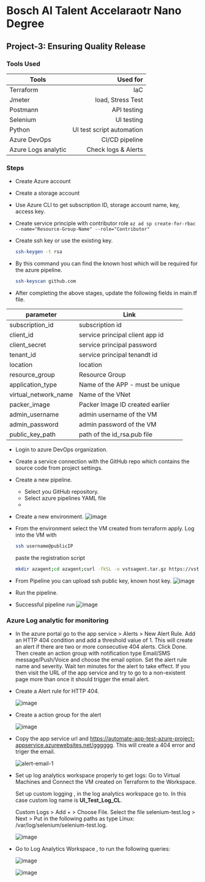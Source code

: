 # Bosch AI Talent Accelaraotr Nano Degree
## Project-3: Ensuring Quality Release

### Tools Used
| Tools 	    |  Used for					|
| ----------	| ------------------------:	|
| Terraform		| IaC						|
| Jmeter		| load, Stress Test			|
| Postmann		| API testing				|
| Selenium		| UI testing				|
| Python		| UI test script automation |
| Azure DevOps  | CI/CD pipeline			|
| Azure Logs analytic | Check logs & Alerts |


### Steps
- Create Azure account
- Create a storage account
- Use Azure CLI to get subscription ID, storage account name, key, access key.
- Create service principle with contributor role
	``` az ad sp create-for-rbac --name="Resource-Group-Name" --role="Contributor"  ```
- Create ssh key or use the existing key. 

	```bash 
	ssh-keygen -t rsa 
	```

- By this command you can find the known host which will be required for the azure pipeline. 
	
	```bash 
	ssh-keyscan github.com 
	```

- After completing the above stages, update the following fields in main.tf file.

| parameter| Link |
| ------ | ------ |
| subscription_id | subscription id |
| client_id | service principal client app id |
| client_secret | service principal password |
| tenant_id | service principal tenandt id |
| location | location |
| resource_group | Resource Group |
| application_type | Name of the APP - must be unique |
| virtual_network_name | Name of the VNet |
| packer_image | Packer Image ID  created earlier |
| admin_username | admin username of the VM |
| admin_password | admin password of the VM |
| public_key_path | path of the id_rsa.pub file |

- Login to azure DevOps organization.
- Create a service connection with the GitHub repo which contains the source code from project settings.
- Create a new pipeline.
	- Select you GitHub repository.
	- Select azure pipelines YAML file
	- 
- Create a new environment.
	![image](https://user-images.githubusercontent.com/61994831/192975135-51112f2a-d24c-4537-a663-486e4e1a29e3.png)
- From the environment select the VM created from terraform apply. Log into the VM with 
	```bash 
	ssh username@publicIP 
	```
	paste the registration script 
	```bash
	mkdir azagent;cd azagent;curl -fkSL -o vstsagent.tar.gz https://vstsagentpackage.azureedge.net/agent/2.210.1/vsts-agent-linux-x64-2.210.1.tar.gz;tar -zxvf vstsagent.tar.gz; if [ -x "$(command -v systemctl)" ]; then ./config.sh --environment --environmentname "TEST" --acceptteeeula --agent $HOSTNAME --url https://dev.azure.com/BoschDevOpsLearning/ --work _work --projectname 'Project-3' --auth PAT --token db632d4mwodtc73763oxsh76djty7oan7l7u6kklf4l33qyd6uca --runasservice; sudo ./svc.sh install; sudo ./svc.sh start; else ./config.sh --environment --environmentname "TEST" --acceptteeeula --agent $HOSTNAME --url https://dev.azure.com/BoschDevOpsLearning/ --work _work --projectname 'Project-3' --auth PAT --token db632d4mwodtc73763oxsh76djty7oan7l7u6kklf4l33qyd6uca; ./run.sh; fi
	```
- From Pipeline you can upload ssh public key, known host key.
	![image](https://user-images.githubusercontent.com/61994831/192975382-a7983e45-e9e6-4471-acf8-b91db86cc0cb.png)

- Run the pipeline.
- Successful pipeline run 
	![image](https://user-images.githubusercontent.com/61994831/192978442-c4672abf-93fe-4bed-ac28-7fa71e3a7392.png)

### Azure Log analytic for monitoring
- In the azure portal go to the app service > Alerts > New Alert Rule. Add an HTTP 404 condition and add a threshold value of 1. This will create an alert if there are two or more consecutive 404 alerts. Click Done. Then create an action group with notification type Email/SMS message/Push/Voice and choose the email option. Set the alert rule name and severity. Wait ten minutes for the alert to take effect. If you then visit the URL of the app service and try to go to a non-existent page more than once it should trigger the email alert. 

- Create a Alert rule for HTTP 404.

	![image](https://user-images.githubusercontent.com/61994831/192983987-625ef247-f11b-49f5-b768-a5fccf4f7fe8.png)

- Create a action group for the alert

	![image](https://user-images.githubusercontent.com/61994831/192984463-01ba259a-44c2-41f5-821b-738a2ae9d21e.png)

- Copy the app service url and https://automate-app-test-azure-project-appservice.azurewebsites.net/gggggg. This will create a 404 error and triger the email.

	![alert-email-1](https://user-images.githubusercontent.com/61994831/192985188-fc98724c-dbf8-4abc-81bd-8975cf46db4d.jpg)

- Set up log analytics workspace properly to get logs:
	Go to Virtual Machines and Connect the VM created on Terraform to the Workspace.

	Set up custom logging , in the log analytics workspace go to. In this case custom log name is **UI_Test_Log_CL**.
	
	Custom Logs > Add + > Choose File. Select the file selenium-test.log > Next >  Put in the following paths as type Linux: /var/log/selenium/selenium-test.log.  
	
	![image](https://user-images.githubusercontent.com/61994831/192987914-7fb1a346-6104-4212-81e4-e3dcf33ad5eb.png)
	
- Go to Log Analytics Workspace , to run the following queries:

	![image](https://user-images.githubusercontent.com/61994831/192988311-e69f4f5c-5608-4dfa-ab6b-c5e63866d190.png)
	
	![image](https://user-images.githubusercontent.com/61994831/192988777-c080415e-c8ac-4f8d-8c28-ff4694f65802.png)


	

